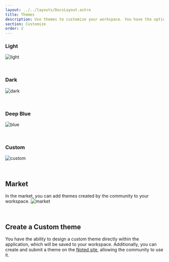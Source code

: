```yaml
---
layout: ../../layouts/DocsLayout.astro
title: Themes
description: Use themes to customize your workspace. You have the option to utilize pre-existing themes provided by Noted.
section: Customize
order: 2
---
```


### Light

![light](../../assets/images/theme/light.png)

&nbsp;

### Dark

![dark](../../assets/images/theme/dark.png)

&nbsp;

### Deep Blue

![blue](../../assets/images/theme/blue.png)

&nbsp;

### Custom

![custom](../../assets/images/theme/custom.png)

&nbsp;

## Market

In the market, you can add themes created by the community to your workspace.
![market](../../assets/images/theme/market.png)

&nbsp;

## Create a Custom theme

You have the ability to design a custom theme directly within the application, which will be saved to your workspace. Additionally, you can create and submit a theme on the [Noted site](https://write-noted.vercel.app/), allowing the community to use it.
